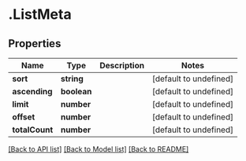 # .ListMeta

## Properties

Name | Type | Description | Notes
------------ | ------------- | ------------- | -------------
**sort** | **string** |  | [default to undefined]
**ascending** | **boolean** |  | [default to undefined]
**limit** | **number** |  | [default to undefined]
**offset** | **number** |  | [default to undefined]
**totalCount** | **number** |  | [default to undefined]


[[Back to API list]](../README.md#documentation-for-api-endpoints) [[Back to Model list]](../README.md#documentation-for-models) [[Back to README]](../README.md)
